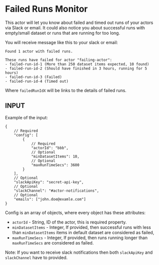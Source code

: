 # Failed Runs Monitor

This actor will let you know about failed and timed out runs of your actors via Slack or email. It could also notice you about successful runs with empty/small dataset or runs that are running for too long.

You will receive message like this to your slack or email:
```
Found 1 actor with failed runs.

These runs have failed for actor "failing-actor":
- failed-run-id-1 (More than 250 dataset items expected, 10 found)
- failed-run-id-2 (Should have finished in 3 hours, running for 5 hours)
- failed-run-id-3 (Failed)
- failed-run-id-4 (Timed out)
```

Where `failedRunIdX` will be links to the details of failed runs.

## INPUT

Example of the input:

```
{
    // Required
    "config": [
        {
            // Required
            "actorId": "bbb",
            // Optional
            "minDatasetItems": 10,
            // Optional
            "maxRunTimeSecs": 3600
        }
    ],
    // Optional
    "slackApiKey": "secret-api-key",
    // Optional
    "slackChannel": "#actor-notifications",
    // Optional
    "emails": ["john.doe@examle.com"]
}
```

Config is an array of objects, where every object has these attributes:
- `actorId` - String, ID of the actor, this is required property.
- `minDatasetItems` - Integer, If provided, then successful runs with less than `minDatasetItems` items in default dataset are considered as failed,
- `maxRunTimeSecs` - Integer, If provided, then runs running longer than `maxRunTimeSecs` are considered as failed.

Note: If you want to receive slack notifications then both `slackApiKey` and `slackChannel` have to provided.
